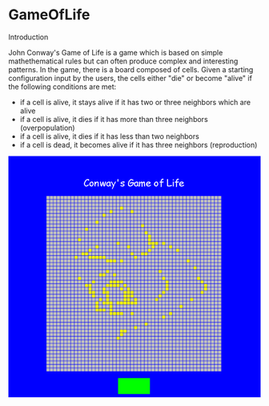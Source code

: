 # GameOfLife

Introduction 

John Conway's Game of Life is a game which is based on simple mathethematical rules but can often produce complex and interesting patterns. In the game, there is a board composed of cells. Given a starting configuration input by the users, the cells either "die" or become "alive" if the following conditions are met: 

- if a cell is alive, it stays alive if it has two or three neighbors which are alive
- if a cell is alive, it dies if it has more than three neighbors (overpopulation) 
- if a cell is alive, it dies if it has less than two neighbors 
- if a cell is dead, it becomes alive if it has three neighbors (reproduction) 

![](gol.gif)
